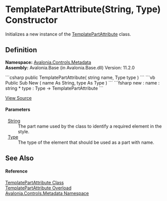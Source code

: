 # TemplatePartAttribute(String, Type) Constructor


Initializes a new instance of the <a href="T_Avalonia_Controls_Metadata_TemplatePartAttribute">TemplatePartAttribute</a> class.



## Definition
**Namespace:** <a href="N_Avalonia_Controls_Metadata">Avalonia.Controls.Metadata</a>  
**Assembly:** Avalonia.Base (in Avalonia.Base.dll) Version: 11.2.0

<Tabs groupId="api-code-preview">
<TabItem value="csharp" label="C#">
```csharp
public TemplatePartAttribute(
	string name,
	Type type
)
```
</TabItem>
<TabItem value="vb" label="VB">
```vb
Public Sub New ( 
	name As String,
	type As Type
)
```
</TabItem>
<TabItem value="fsharp" label="F#">
```fsharp
new : 
        name : string * 
        type : Type -> TemplatePartAttribute
```
</TabItem>
</Tabs>



<a href="https://github.com/AvaloniaUI/Avalonia/tree/master/src/Avalonia.Base/Controls/Metadata/TemplatePartAttribute.cs#L35" title="View the source code">View Source</a>



#### Parameters
<dl><dt>  <a href="https://learn.microsoft.com/dotnet/api/system.string" target="_blank" rel="noopener noreferrer">String</a></dt><dd>The part name used by the class to identify a required element in the style.</dd><dt>  <a href="https://learn.microsoft.com/dotnet/api/system.type" target="_blank" rel="noopener noreferrer">Type</a></dt><dd>The type of the element that should be used as a part with name.</dd></dl>

## See Also


#### Reference
<a href="T_Avalonia_Controls_Metadata_TemplatePartAttribute">TemplatePartAttribute Class</a>  
<a href="Overload_Avalonia_Controls_Metadata_TemplatePartAttribute__ctor">TemplatePartAttribute Overload</a>  
<a href="N_Avalonia_Controls_Metadata">Avalonia.Controls.Metadata Namespace</a>  

